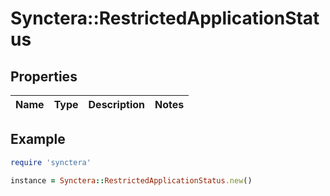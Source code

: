 # Synctera::RestrictedApplicationStatus

## Properties

| Name | Type | Description | Notes |
| ---- | ---- | ----------- | ----- |

## Example

```ruby
require 'synctera'

instance = Synctera::RestrictedApplicationStatus.new()
```

